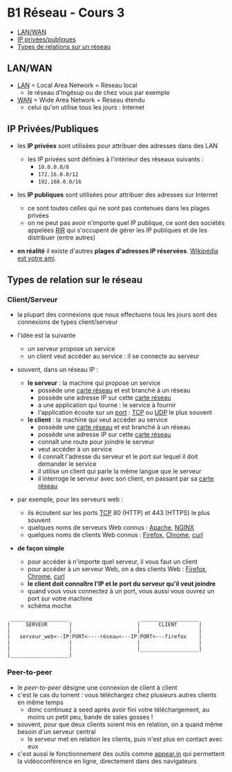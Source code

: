 # B1 Réseau - Cours 3

* [LAN/WAN](#LAN-WAN)
* [IP privées/publiques](#ip-privéespubliques)
* [Types de relations sur un réseau](#types-de-relation-sur-le-réseau)

## LAN/WAN
* [LAN](./lexique.md#LAN) = Local Area Network = Réseau local
  * le réseau d'Ingésup ou de chez vous par exemple
* [WAN](./lexique.md#WAN) = Wide Area Network = Réseau étendu 
  * celui qu'on utilise tous les jours : Internet
  
## IP Privées/Publiques
* les **IP privées** sont utilisées pour attribuer des adresses dans des LAN
  * les IP privées sont définies à l'intérieur des réseaux suivants : 
    * `10.0.0.0/8`
    * `172.16.0.0/12`
    * `192.168.0.0/16`
* les **IP publiques** sont utilisées pour attribuer des adresses sur Internet
  * ce sont toutes celles qui ne sont pas contenues dans les plages privées
  * on ne peut pas avoir n'importe quel IP publique, ce sont des sociétés appelées [RIR](https://en.wikipedia.org/wiki/Regional_Internet_registry) qui s'occupent de gérer les IP publiques et de les distribuer (entre autres)
  
* **en réalité** il existe d'autres **plages d'adresses IP réservées**. [Wikipédia est votre ami](https://en.wikipedia.org/wiki/Reserved_IP_addresses).

## Types de relation sur le réseau
### Client/Serveur

* la plupart des connexions que nous effectuons tous les jours sont des connexions de types client/serveur
* l'idée est la suivante
  * un serveur propose un service
  * un client veut accéder au service : il se connecte au serveur
* souvent, dans un réseau IP :
  * **le serveur** : la machine qui propose un service
    * possède une [carte réseau](./lexique.md#carte-réseau-ou-interface-réseau) et est branché à un réseau
    * possède une adresse IP sur cette [carte réseau](./lexique.md#carte-réseau-ou-interface-réseau)
    * a une application qui tourne : le service à fournir 
    * l'application écoute sur un [port](./lexique.md#ports) : [TCP](./lexique.md#tcp--transmission-control-protocol) ou [UDP](./lexique.md#udp--user-datagram-protocol) le plus souvent
  * **le client** : la machine qui veut accéder au service
    * possède une [carte réseau](./lexique.md#carte-réseau-ou-interface-réseau) et est branché à un réseau
    * possède une adresse IP sur cette [carte réseau](./lexique.md#carte-réseau-ou-interface-réseau)
    * connaît une route pour joindre le serveur
    * veut accéder à un service 
    * il connaît l'adresse du serveur et le port sur lequel il doit demander le service
    * il utilise un client qui parle la même langue que le serveur
    * il interroge le serveur avec son client, en passant par sa [carte réseau](./lexique.md#carte-réseau-ou-interface-réseau)
* par exemple, pour les serveurs web :
  * ils écoutent sur les ports  [TCP](./lexique.md#tcp--transmission-control-protocol) 80 (HTTP) et 443 (HTTPS) le plus souvent
  * quelques noms de serveurs Web connus : [Apache](https://httpd.apache.org/), [NGINX](https://www.nginx.com/)
  * quelques noms de clients Web connus : [Firefox](https://www.mozilla.org/fr/firefox/new/), [Chrome](https://www.google.com/chrome/), [curl](./lexique.md#curl-et-wget)
  
* **de façon simple**
  * pour accéder à n'importe quel serveur, il vous faut un client
  * pour accéder à un serveur Web, on a des clients Web : [Firefox](https://www.mozilla.org/fr/firefox/new/), [Chrome](https://www.google.com/chrome/), [curl](./lexique.md#curl-et-wget)
  * **le client doit connaître l'IP et le port du serveur qu'il veut joindre**
  * quand vous vous connectez à un port, vous aussi vous ouvrez un port sur votre machine
  * schéma moche

```
 ___________________                       ___________________
|     SERVEUR       |                     |      CLIENT       |
|                   |                     |                   |
|   serveur_web<--IP:PORT<----réseau<---IP:PORT<---firefox    |
|                   |                     |                   |
|                   |                     |___________________|
|___________________|                      
```

### Peer-to-peer
* le *peer-to-peer* désigne une connexion de client à client
* c'est le cas du torrent : vous téléchargez chez plusieurs autres clients en même temps
  * donc continuez à seed après avoir fini votre téléchargement, au moins un petit peu, bande de sales gosses !
* souvent, pour que deux clients soient mis en relation, on a quand même besoin d'un serveur central
  * le serveur met en relation les clients, puis n'est plus en contact avec eux
* c'est aussi le fonctionnement des outils comme [appear.in](https://appear.in) qui permettent la vidéoconférence en ligne, directement dans des navigateurs
